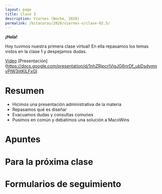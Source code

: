 ```yaml
---
layout: page
title: Clase 3
description: Viernes (Noche, 2020)
permalink: /bitacoras/2020/viernes-n/clase-02.5/
---
```


**¡Hola!**

Hoy tuvimos nuestra primera clase virtual! En ella repasamos los temas vistos en la clase 1 y despejamos dudas.

[Video](https://zoom.us/rec/share/1NwycKj273FLaa_U-kvaAb8aLobGX6a8hiYe_PoLxRnw2dWDLoTzvJeSO10a8DGf?startTime=1585950673000)
[Presentación](https://docs.google.com/presentation/d/1nhZRjpcrIVigJG6nrDf_ubDsdymnvPlW3ijtKlLFxGI

# Resumen

- Hicimos una presentación administrativa de la materia
- Repasamos qué es diseñar
- Evacuamos dudas y consultas comunes
- Pusimos en común y debatimos una solución a MacoWins

# Apuntes

# Para la próxima clase


# Formularios de seguimiento


